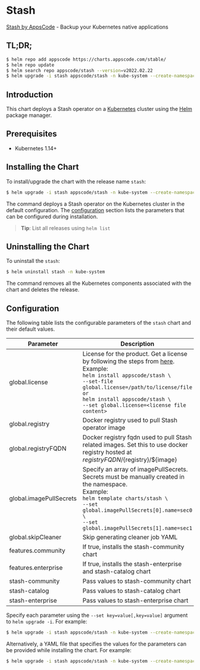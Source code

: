 # Stash

[Stash by AppsCode](https://github.com/stashed/stash) - Backup your Kubernetes native applications

## TL;DR;

```bash
$ helm repo add appscode https://charts.appscode.com/stable/
$ helm repo update
$ helm search repo appscode/stash --version=v2022.02.22
$ helm upgrade -i stash appscode/stash -n kube-system --create-namespace --version=v2022.02.22
```

## Introduction

This chart deploys a Stash operator on a [Kubernetes](http://kubernetes.io) cluster using the [Helm](https://helm.sh) package manager.

## Prerequisites

- Kubernetes 1.14+

## Installing the Chart

To install/upgrade the chart with the release name `stash`:

```bash
$ helm upgrade -i stash appscode/stash -n kube-system --create-namespace --version=v2022.02.22
```

The command deploys a Stash operator on the Kubernetes cluster in the default configuration. The [configuration](#configuration) section lists the parameters that can be configured during installation.

> **Tip**: List all releases using `helm list`

## Uninstalling the Chart

To uninstall the `stash`:

```bash
$ helm uninstall stash -n kube-system
```

The command removes all the Kubernetes components associated with the chart and deletes the release.

## Configuration

The following table lists the configurable parameters of the `stash` chart and their default values.

|        Parameter        |                                                                                                                                                                            Description                                                                                                                                                                             |      Default       |
|-------------------------|--------------------------------------------------------------------------------------------------------------------------------------------------------------------------------------------------------------------------------------------------------------------------------------------------------------------------------------------------------------------|--------------------|
| global.license          | License for the product. Get a license by following the steps from [here](https://stash.run/docs/latest/setup/install/enterprise#get-a-trial-license). <br> Example: <br> `helm install appscode/stash \` <br> `--set-file global.license=/path/to/license/file` <br> `or` <br> `helm install appscode/stash \` <br> `--set global.license=<license file content>` | <code>""</code>    |
| global.registry         | Docker registry used to pull Stash operator image                                                                                                                                                                                                                                                                                                                  | <code>""</code>    |
| global.registryFQDN     | Docker registry fqdn used to pull Stash related images. Set this to use docker registry hosted at ${registryFQDN}/${registry}/${image}                                                                                                                                                                                                                             | <code>""</code>    |
| global.imagePullSecrets | Specify an array of imagePullSecrets. Secrets must be manually created in the namespace. <br> Example: <br> `helm template charts/stash \` <br> `--set global.imagePullSecrets[0].name=sec0 \` <br> `--set global.imagePullSecrets[1].name=sec1`                                                                                                                   | <code>[]</code>    |
| global.skipCleaner      | Skip generating cleaner job YAML                                                                                                                                                                                                                                                                                                                                   | <code>false</code> |
| features.community      | If true, installs the stash-community chart                                                                                                                                                                                                                                                                                                                        | <code>false</code> |
| features.enterprise     | If true, installs the stash-enterprise and stash-catalog chart                                                                                                                                                                                                                                                                                                     | <code>false</code> |
| stash-community         | Pass values to stash-community chart                                                                                                                                                                                                                                                                                                                               | <code>{}</code>    |
| stash-catalog           | Pass values to stash-catalog chart                                                                                                                                                                                                                                                                                                                                 | <code>{}</code>    |
| stash-enterprise        | Pass values to stash-enterprise chart                                                                                                                                                                                                                                                                                                                              | <code>{}</code>    |


Specify each parameter using the `--set key=value[,key=value]` argument to `helm upgrade -i`. For example:

```bash
$ helm upgrade -i stash appscode/stash -n kube-system --create-namespace --version=v2022.02.22 --set global.registry=stashed
```

Alternatively, a YAML file that specifies the values for the parameters can be provided while
installing the chart. For example:

```bash
$ helm upgrade -i stash appscode/stash -n kube-system --create-namespace --version=v2022.02.22 --values values.yaml
```
